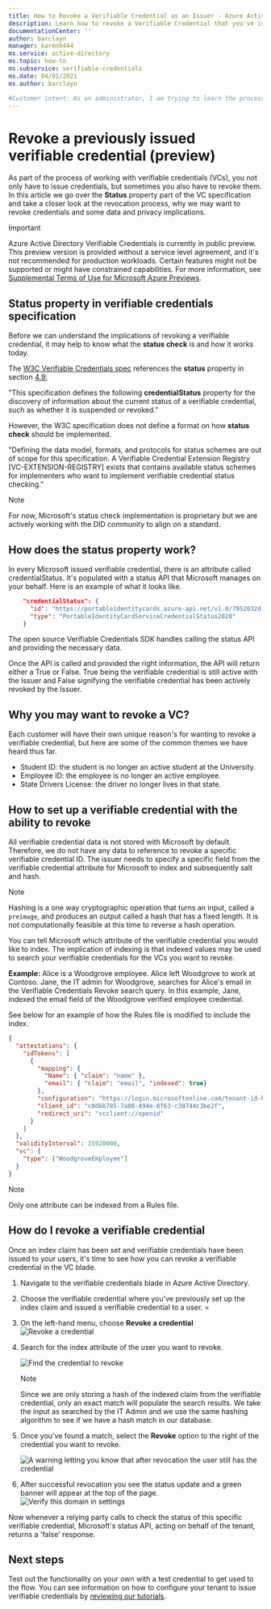 ```yaml
---
title: How to Revoke a Verifiable Credential as an Issuer - Azure Active Directory Verifiable Credentials (preview)
description: Learn how to revoke a Verifiable Credential that you've issued
documentationCenter: ''
author: barclayn
manager: karenh444
ms.service: active-directory
ms.topic: how-to
ms.subservice: verifiable-credentials
ms.date: 04/01/2021
ms.author: barclayn

#Customer intent: As an administrator, I am trying to learn the process of revoking verifiable credentials that I have issued
---
```


# Revoke a previously issued verifiable credential (preview)

As part of the process of working with verifiable credentials (VCs), you not only have to issue credentials, but sometimes you also have to revoke them. In this article we go over the **Status** property part of the VC specification and take a closer look at the revocation process, why we may want to revoke credentials and some data and privacy implications.

> [!IMPORTANT]
> Azure Active Directory Verifiable Credentials is currently in public preview.
> This preview version is provided without a service level agreement, and it's not recommended for production workloads. Certain features might not be supported or might have constrained capabilities. 
> For more information, see [Supplemental Terms of Use for Microsoft Azure Previews](https://azure.microsoft.com/support/legal/preview-supplemental-terms/).

## Status property in verifiable credentials specification

Before we can understand the implications of revoking a verifiable credential, it may help to know what the **status check** is and how it works today.

The [W3C Verifiable Credentials spec](https://www.w3.org/TR/vc-data-model/) references the **status** property in section [4.9:](https://www.w3.org/TR/vc-data-model/#status)

"This specification defines the following **credentialStatus** property for the discovery of information about the current status of a verifiable credential, such as whether it is suspended or revoked."

However, the W3C specification does not define a format on how **status check** should be implemented.

"Defining the data model, formats, and protocols for status schemes are out of scope for this specification. A Verifiable Credential Extension Registry [VC-EXTENSION-REGISTRY] exists that contains available status schemes for implementers who want to implement verifiable credential status checking."

>[!NOTE]
>For now, Microsoft's status check implementation is proprietary but we are actively working with the DID community to align on a standard.

## How does the **status** property work?

In every Microsoft issued verifiable credential, there is an attribute called credentialStatus. It's populated with a status API that Microsoft manages on your behalf. Here is an example of what it looks like.

```json
    "credentialStatus": {
      "id": "https://portableidentitycards.azure-api.net/v1.0/7952032d-d1f3-4c65-993f-1112dab7e191/portableIdentities/card/status",
      "type": "PortableIdentityCardServiceCredentialStatus2020"
    }
```

The open source Verifiable Credentials SDK handles calling the status API and providing the necessary data.

Once the API is called and provided the right information, the API will return either a True or False. True being the verifiable credential is still active with the Issuer and False signifying the verifiable credential has been actively revoked by the Issuer.

## Why you may want to revoke a VC?

Each customer will have their own unique reason's for wanting to revoke a verifiable credential, but here are some of the common themes we have heard thus far. 

- Student ID: the student is no longer an active student at the University.
- Employee ID: the employee is no longer an active employee.
- State Drivers License: the driver no longer lives in that state.

## How to set up a verifiable credential with the ability to revoke

All verifiable credential data is not stored with Microsoft by default. Therefore, we do not have any data to reference to revoke a specific verifiable credential ID. The issuer needs to specify a specific field from the verifiable credential attribute for Microsoft to index and subsequently salt and hash.

>[!NOTE]
>Hashing is a one way cryptographic operation that turns an input, called a ```preimage```, and produces an output called a hash that has a fixed length. It is not computationally feasible at this time to reverse a hash operation.

You can tell Microsoft which attribute of the verifiable credential you would like to index. The implication of indexing is that indexed values may be used to search your verifiable credentials for the VCs you want to revoke.

**Example:** Alice is a Woodgrove employee. Alice left Woodgrove to work at Contoso. Jane, the IT admin for Woodgrove, searches for Alice's email in the Verifiable Credentials Revoke search query. In this example, Jane, indexed the email field of the Woodgrove verified employee credential. 

See below for an example of how the Rules file is modified to include the index.

```json
{
  "attestations": {
    "idTokens": [
      { 
        "mapping": {
          "Name": { "claim": "name" },
          "email": { "claim": "email", "indexed": true}
        },
        "configuration": "https://login.microsoftonline.com/tenant-id-here7/v2.0/.well-known/openid-configuration",
        "client_id": "c0d6b785-7a08-494e-8f63-c30744c3be2f",
        "redirect_uri": "vcclient://openid"
      }
    ]
  },
  "validityInterval": 25920000,
  "vc": {
    "type": ["WoodgroveEmployee"]
  }
}
```

>[!NOTE]
>Only one attribute can be indexed from a Rules file.  

## How do I revoke a verifiable credential

Once an index claim has been set and verifiable credentials have been issued to your users, it's time to see how you can revoke a verifiable credential in the VC blade.

1. Navigate to the verifiable credentials blade in Azure Active Directory.
1. Choose the verifiable credential where you've previously set up the index claim and issued a verifiable credential to a user. =
1. On the left-hand menu, choose **Revoke a credential**
   ![Revoke a credential](media/how-to-issuer-revoke/settings-revoke.png) 
1. Search for the index attribute of the user you want to revoke. 

   ![Find the credential to revoke](media/how-to-issuer-revoke/revoke-search.png)

    >[!NOTE]
    >Since we are only storing a hash of the indexed claim from the verifiable credential, only an exact match will populate the search results. We take the input as searched by the IT Admin and we use the same hashing algorithm to see if we have a hash match in our database.
    
1. Once you've found a match, select the **Revoke** option to the right of the credential you want to revoke.

   ![A warning letting you know that after revocation the user still has the credential](media/how-to-issuer-revoke/warning.png) 

1. After successful revocation you see the status update and a green banner will appear at the top of the page. 
   ![Verify this domain in settings](media/how-to-issuer-revoke/revoke-successful.png) 

Now whenever a relying party calls to check the status of this specific verifiable credential, Microsoft's status API, acting on behalf of the tenant, returns a 'false' response.

## Next steps

Test out the functionality on your own with a test credential to get used to the flow. You can see information on how to configure your tenant to issue verifiable credentials by [reviewing our tutorials](get-started-verifiable-credentials.md).